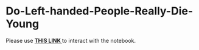 # Do-Left-handed-People-Really-Die-Young
Please use <a href="https://nbviewer.jupyter.org/github/kpourang/Do-Left-handed-People-Really-Die-Young/blob/main/notebook.ipynb"> <b> THIS LINK </b></a> to interact with the notebook.
